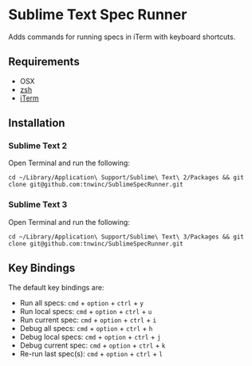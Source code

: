 # Sublime Text Spec Runner

Adds commands for running specs in iTerm with keyboard shortcuts.

## Requirements

* OSX
* [zsh](https://github.com/robbyrussell/oh-my-zsh)
* [iTerm](http://iterm.sourceforge.net/)

## Installation

### Sublime Text 2

Open Terminal and run the following:

    cd ~/Library/Application\ Support/Sublime\ Text\ 2/Packages && git clone git@github.com:tnwinc/SublimeSpecRunner.git

### Sublime Text 3

Open Terminal and run the following:

    cd ~/Library/Application\ Support/Sublime\ Text\ 3/Packages && git clone git@github.com:tnwinc/SublimeSpecRunner.git

## Key Bindings

The default key bindings are:

* Run all specs: `cmd` + `option` + `ctrl` + `y`
* Run local specs: `cmd` + `option` + `ctrl` + `u`
* Run current spec: `cmd` + `option` + `ctrl` + `i`
* Debug all specs: `cmd` + `option` + `ctrl` + `h`
* Debug local specs: `cmd` + `option` + `ctrl` + `j`
* Debug current spec: `cmd` + `option` + `ctrl` + `k`
* Re-run last spec(s): `cmd` + `option` + `ctrl` + `l`
